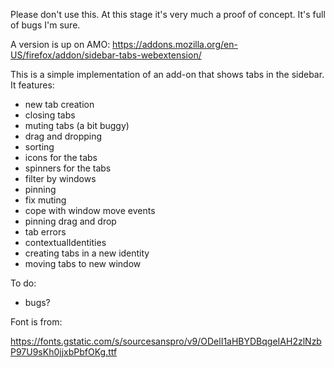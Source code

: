 Please don't use this. At this stage it's very much a proof of concept. It's full of bugs I'm sure.

A version is up on AMO: https://addons.mozilla.org/en-US/firefox/addon/sidebar-tabs-webextension/

This is a simple implementation of an add-on that shows tabs in the sidebar. It features:

* new tab creation
* closing tabs
* muting tabs (a bit buggy)
* drag and dropping
* sorting
* icons for the tabs
* spinners for the tabs
* filter by windows
* pinning
* fix muting
* cope with window move events
* pinning drag and drop
* tab errors
* contextualIdentities
* creating tabs in a new identity
* moving tabs to new window

To do:

* bugs?

Font is from:

https://fonts.gstatic.com/s/sourcesanspro/v9/ODelI1aHBYDBqgeIAH2zlNzbP97U9sKh0jjxbPbfOKg.ttf
